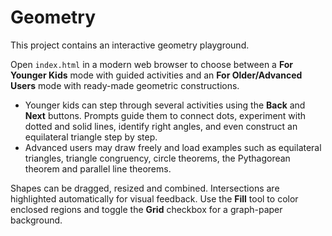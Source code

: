 # Geometry

This project contains an interactive geometry playground.

Open `index.html` in a modern web browser to choose between a **For Younger Kids** mode with guided activities and an **For Older/Advanced Users** mode with ready-made geometric constructions.

* Younger kids can step through several activities using the **Back** and **Next** buttons. Prompts guide them to connect dots, experiment with dotted and solid lines, identify right angles, and even construct an equilateral triangle step by step.
* Advanced users may draw freely and load examples such as equilateral triangles, triangle congruency, circle theorems, the Pythagorean theorem and parallel line theorems.

Shapes can be dragged, resized and combined. Intersections are highlighted automatically for visual feedback.
Use the **Fill** tool to color enclosed regions and toggle the **Grid** checkbox for a graph-paper background.
